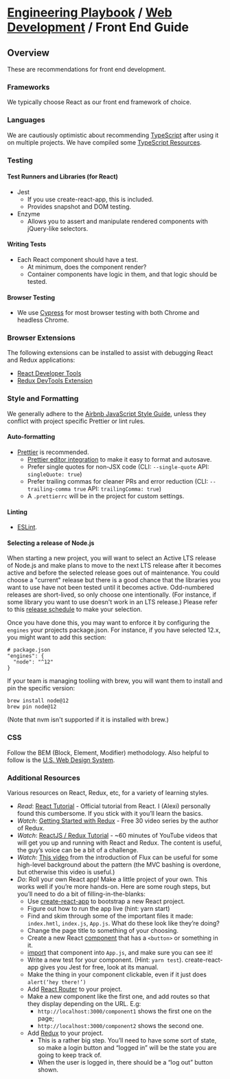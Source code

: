 # [Engineering Playbook](../../README.md) / [Web Development](../README.md) / Front End Guide

## Overview

These are recommendations for front end development.

### Frameworks

We typically choose React as our front end framework of choice.

### Languages

We are cautiously optimistic about recommending
[TypeScript](https://www.typescriptlang.org/) after using it on
multiple projects.  We have compiled some [TypeScript
Resources](./typescript.md).

### Testing

#### Test Runners and Libraries (for React)

* Jest
  * If you use create-react-app, this is included.
  * Provides snapshot and DOM testing.
* Enzyme
  * Allows you to assert and manipulate rendered components with jQuery-like selectors.

#### Writing Tests

* Each React component should have a test.
  * At minimum, does the component render?
  * Container components have logic in them, and that logic should be tested.

#### Browser Testing

* We use [Cypress](https://www.cypress.io) for most browser testing with both Chrome and headless Chrome.

### Browser Extensions

The following extensions can be installed to assist with debugging React and Redux applications:

* [React Developer Tools](https://github.com/facebook/react-devtools#installation)
* [Redux DevTools Extension](http://extension.remotedev.io/#redux-devtools-extension)

### Style and Formatting

We generally adhere to the [Airbnb JavaScript Style Guide](https://github.com/airbnb/javascript), unless they conflict with project specific Prettier or lint rules.

#### Auto-formatting

* [Prettier](https://prettier.io) is recommended.
  * [Prettier editor integration](https://prettier.io/docs/en/editors.html) to make it easy to format and autosave.
  * Prefer single quotes for non-JSX code (CLI: `--single-quote` API: `singleQuote: true`)
  * Prefer trailing commas for cleaner PRs and error reduction (CLI: `--trailing-comma true` API: `trailingComma: true`)
  * A `.prettierrc` will be in the project for custom settings.

#### Linting

* [ESLint](https://eslint.org).

#### Selecting a release of Node.js

When starting a new project, you will want to select an Active LTS release of Node.js and make plans to move to the next LTS release after it becomes active and before the selected release goes out of maintenance. You could choose a "current" release but there is a good chance that the libraries you want to use have not been tested until it becomes active. Odd-numbered releases are short-lived, so only choose one intentionally. (For instance, if some library you want to use doesn't work in an LTS release.) Please refer to this [release schedule](https://nodejs.org/en/about/releases/) to make your selection. 

Once you have done this, you may want to enforce it by configuring the `engines` your projects package.json. For instance, if you have selected 12.x, you might want to add this section:

```
# package.json
"engines": {
  "node": "^12"
}
```

If your team is managing tooliing with brew, you will want them to install and pin the specific version:

```
brew install node@12
brew pin node@12
```

(Note that nvm isn't supported if it is installed with brew.)

### CSS

Follow the BEM (Block, Element, Modifier) methodology. Also helpful to follow is the [U.S. Web Design System](https://designsystem.digital.gov/components/).

### Additional Resources

Various resources on React, Redux, etc, for a variety of learning styles.

* _Read_: [React Tutorial](https://reactjs.org/tutorial/tutorial.html) - Official tutorial from React. I (Alexi) personally found this cumbersome. If you stick with it you’ll learn the basics.
* _Watch_: [Getting Started with Redux](https://egghead.io/courses/getting-started-with-redux) - Free 30 video series by the author of Redux.
* _Watch_: [ReactJS / Redux Tutorial](https://www.youtube.com/playlist?list=PL55RiY5tL51rrC3sh8qLiYHqUV3twEYU_) - ~60 minutes of YouTube videos that will get you up and running with React and Redux. The content is useful, the guy’s voice can be a bit of a challenge.
* _Watch_: [This video](https://www.youtube.com/watch?list=PLb0IAmt7-GS188xDYE-u1ShQmFFGbrk0v&v=nYkdrAPrdcw) from the introduction of Flux can be useful for some high-level background about the pattern (the MVC bashing is overdone, but otherwise this video is useful.)
* _Do_: Roll your own React app! Make a little project of your own. This works well if you’re more hands-on. Here are some rough steps, but you’ll need to do a bit of filling-in-the-blanks:
  * Use [create-react-app](https://github.com/facebookincubator/create-react-app) to bootstrap a new React project.
  * Figure out how to run the app live (hint: yarn start)
  * Find and skim through some of the important files it made: `index.hmtl`, `index.js`, `App.js`. What do these look like they’re doing?
  * Change the page title to something of your choosing.
  * Create a new React [component](https://reactjs.org/docs/react-component.html) that has a `<button>` or something in it.
  * [import](https://developer.mozilla.org/en-US/docs/Web/JavaScript/Reference/Statements/import) that component into `App.js`, and make sure you can see it!
  * Write a new test for your component. (Hint: `yarn test`). create-react-app gives you Jest for free, look at its manual.
  * Make the thing in your component clickable, even if it just does `alert(‘hey there!’)`
  * Add [React Router](https://github.com/ReactTraining/react-router) to your project.
  * Make a new component like the first one, and add routes so that they display depending on the URL. E.g:
    * `http://localhost:3000/component1` shows the first one on the page;
    * `http://localhost:3000/component2` shows the second one.
  * Add [Redux](https://redux.js.org/) to your project.
    * This is a rather big step. You’ll need to have some sort of state, so make a login button and “logged in” will be the state you are going to keep track of.
    * When the user is logged in, there should be a “log out” button shown.
